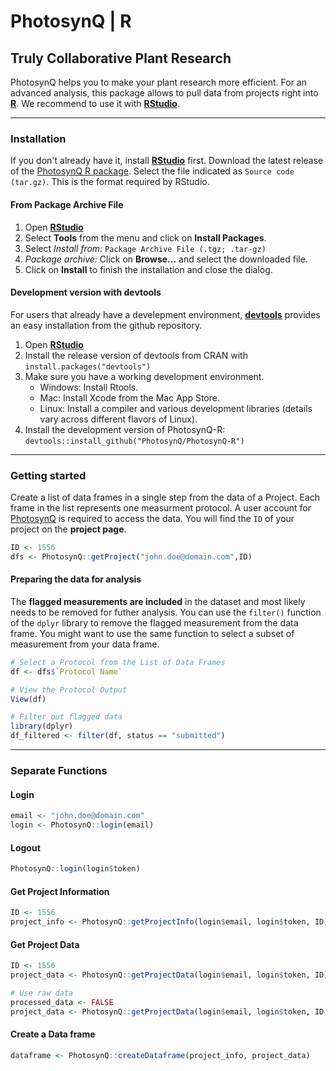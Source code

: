 PhotosynQ | R
=====================

Truly Collaborative Plant Research
----------------------------------

PhotosynQ helps you to make your plant research more efficient. For an advanced analysis, this package allows to pull data from projects right into **[R]**. We recommend to use it with **[RStudio]**.

***

### Installation
If you don't already have it, install **[RStudio]** first. Download the latest release of the [PhotosynQ R package]. Select the file indicated as `Source code (tar.gz)`. This is the format required by RStudio.
 
#### From Package Archive File
1. Open **[RStudio]**
2. Select **Tools** from the menu and click on **Install Packages**.
3. Select *Install from:* `Package Archive File (.tgz; .tar-gz)`
4. *Package archive:* Click on **Browse...** and select the downloaded file.
5. Click on **Install** to finish the installation and close the dialog.

#### Development version with devtools
For users that already have a develepment environment, **[devtools]** provides an easy installation from the github repository.
1. Open **[RStudio]**
2. Install the release version of devtools from CRAN with `install.packages("devtools")`
3. Make sure you have a working development environment.
    + Windows: Install Rtools.
    + Mac: Install Xcode from the Mac App Store.
    + Linux: Install a compiler and various development libraries (details vary across different flavors of Linux).
4. Install the development version of PhotosynQ-R:
`devtools::install_github("PhotosynQ/PhotosynQ-R")`

***

### Getting started
Create a list of data frames in a single step from the data of a Project. Each frame in the list represents one measurment protocol. A user account for [PhotosynQ] is required to access the data. You will find the `ID` of your project on the **project page**.

```R
ID <- 1556
dfs <- PhotosynQ::getProject("john.doe@domain.com",ID)
```

#### Preparing the data for analysis
The **flagged measurements are included** in the dataset and most likely needs to be removed for futher analysis. You can use the `filter()` function of the `dplyr` library to remove the flagged measurement from the data frame. You might want to use the same function to select a subset of measurement from your data frame.

```R
# Select a Protocol from the List of Data Frames
df <- dfs$`Protocol Name`

# View the Protocol Output
View(df)

# Filter out flagged data
library(dplyr)
df_filtered <- filter(df, status == "submitted")
```

***

### Separate Functions

#### Login
```R
email <- "john.doe@domain.com"
login <- PhotosynQ::login(email)
```

#### Logout
```R
PhotosynQ::login(login$token)
```

#### Get Project Information
```R
ID <- 1556
project_info <- PhotosynQ::getProjectInfo(login$email, login$token, ID)
```

#### Get Project Data
```R
ID <- 1556
project_data <- PhotosynQ::getProjectData(login$email, login$token, ID)

# Use raw data
processed_data <- FALSE
project_data <- PhotosynQ::getProjectData(login$email, login$token, ID, processed_data)
```

#### Create a Data frame
```R
dataframe <- PhotosynQ::createDataframe(project_info, project_data)
```

[PhotosynQ]: https://photosynq.org "PhotosynQ"

[PhotosynQ R package]: https://github.com/Photosynq/PhotosynQ-R/releases "PhotosynQ R package (Latest Release)"

[R]: https://www.r-project.org "R-Project"

[RStudio]: https://www.rstudio.com "RStudio"

[devtools]: https://github.com/hadley/devtools "devtools"
